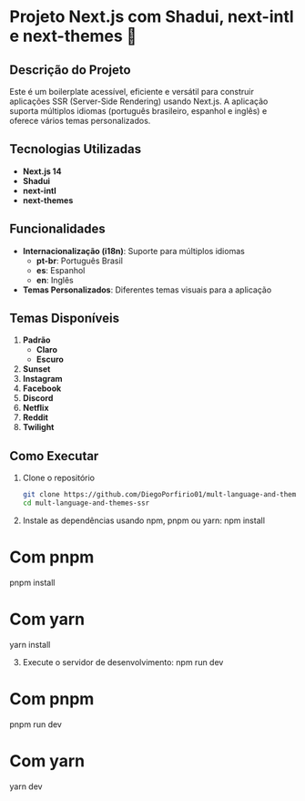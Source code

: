 # Projeto Next.js com Shadui, next-intl e next-themes 🎉

## Descrição do Projeto

Este é um boilerplate acessível, eficiente e versátil para construir aplicações SSR (Server-Side Rendering) usando Next.js. A aplicação suporta múltiplos idiomas (português brasileiro, espanhol e inglês) e oferece vários temas personalizados.

## Tecnologias Utilizadas

- **Next.js 14**
- **Shadui**
- **next-intl**
- **next-themes**

## Funcionalidades

- **Internacionalização (i18n)**: Suporte para múltiplos idiomas
  - **pt-br**: Português Brasil
  - **es**: Espanhol
  - **en**: Inglês
- **Temas Personalizados**: Diferentes temas visuais para a aplicação

## Temas Disponíveis

1. **Padrão**
   - **Claro**
   - **Escuro**
2. **Sunset**
3. **Instagram**
4. **Facebook**
5. **Discord**
6. **Netflix**
7. **Reddit**
8. **Twilight**

## Como Executar

1. Clone o repositório
   ```sh
   git clone https://github.com/DiegoPorfirio01/mult-language-and-themes-ssr.git
   cd mult-language-and-themes-ssr

2. Instale as dependências usando npm, pnpm ou yarn:
npm install
# Com pnpm
pnpm install
# Com yarn
yarn install

3. Execute o servidor de desenvolvimento:
npm run dev
# Com pnpm
pnpm run dev
# Com yarn
yarn dev